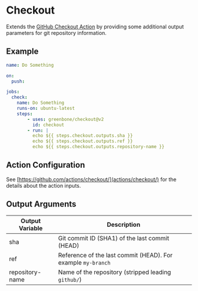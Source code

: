 # Checkout

Extends the [GitHub Checkout Action](https://github.com/actions/checkout/) by
providing some additional output parameters for git repository information.

## Example

```yml
name: Do Something

on:
  push:

jobs:
  check:
    name: Do Something
    runs-on: ubuntu-latest
    steps:
        - uses: greenbone/checkout@v2
          id: checkout
        - run: |
          echo ${{ steps.checkout.outputs.sha }}
          echo ${{ steps.checkout.outputs.ref }}
          echo ${{ steps.checkout.outputs.repository-name }}
```

## Action Configuration

See [https://github.com/actions/checkout/](actions/checkout/) for the details
about the action inputs.

## Output Arguments

|Output Variable|Description|
|---------------|-----------|
| sha | Git commit ID (SHA1) of the last commit (HEAD) |
| ref | Reference of the last commit (HEAD). For example `my-branch` |
| repository-name | Name of the repository (stripped leading `github/`) |
